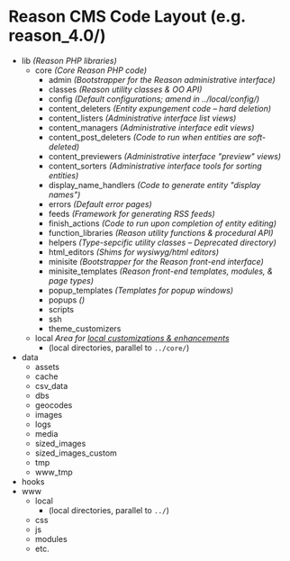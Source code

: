 # Reason CMS Code Layout (e.g. reason_4.0/)

* lib *(Reason PHP libraries)*
	* core *(Core Reason PHP code)*
		* admin *(Bootstrapper for the Reason administrative interface)*
		* classes *(Reason utility classes & OO API)*
		* config *(Default configurations; amend in ../local/config/)*
		* content_deleters *(Entity expungement code – hard deletion)*
		* content_listers *(Administrative interface list views)*
		* content_managers *(Administrative interface edit views)*
		* content_post_deleters *(Code to run when entities are soft-deleted)*
		* content_previewers *(Administrative interface "preview" views)*
		* content_sorters *(Administrative interface tools for sorting entities)*
		* display_name_handlers *(Code to generate entity "display names")*
		* errors *(Default error pages)*
		* feeds *(Framework for generating RSS feeds)*
		* finish_actions *(Code to run upon completion of entity editing)*
		* function_libraries *(Reason utility functions & procedural API)*
		* helpers *(Type-sepcific utility classes – Deprecated directory)*
		* html_editors *(Shims for wysiwyg/html editors)*
		* minisite *(Bootstrapper for the Reason front-end interface)*
		* minisite_templates *(Reason front-end templates, modules, & page types)*
		* popup_templates *(Templates for popup windows)*
		* popups *()*
		* scripts
		* ssh
		* theme_customizers
	* local *Area for [local customizations & enhancements](core_local.md)*
		* (local directories, parallel to `../core/`)
* data
	* assets
	* cache
	* csv_data
	* dbs
	* geocodes
	* images
	* logs
	* media
	* sized_images
	* sized_images_custom
	* tmp
	* www_tmp
* hooks
* www
	* local
		* (local directories, parallel to `../`)
	* css
	* js
	* modules
	* etc.
